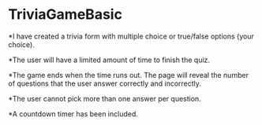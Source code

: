# TriviaGameBasic

*I have created a trivia form with multiple choice or true/false options (your choice).

*The user will have a limited amount of time to finish the quiz. 

 *The game ends when the time runs out. The page will reveal the number of questions that the user answer correctly and incorrectly.

*The user cannot pick more than one answer per question.

*A countdown timer has been included.
